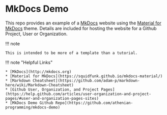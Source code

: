 # MkDocs Demo

This repo provides an example of 
a [MkDocs](http://mkdocs.org) website using the [Material for MkDocs](https://squidfunk.github.io/mkdocs-material/)
theme. Details are included for hosting the website for a Github Project, 
User or Organization.

!!! note 

    This is intended to be more of a template than a tutorial. 

!!! note "Helpful Links"

    * [MkDocs](http://mkdocs.org)
    * [Material for MkDocs](https://squidfunk.github.io/mkdocs-material/)
    * [Markdown Cheatsheet](https://github.com/adam-p/markdown-here/wiki/Markdown-Cheatsheet)
    * [Github User, Organization, and Project Pages](https://help.github.com/articles/user-organization-and-project-pages/#user-and-organization-pages-sites)
    * [MkDocs Demo Github Repo](https://github.com/athenian-programming/mkdocs-demo)    






